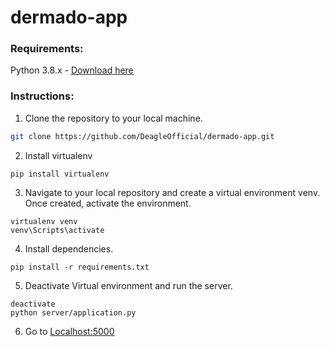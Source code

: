 # dermado-app

### Requirements: 
Python 3.8.x - [Download here](https://www.python.org/ftp/python/3.8.5/python-3.8.5.exe)

### Instructions:
1. Clone the repository to your local machine. 
```bash
git clone https://github.com/DeagleOfficial/dermado-app.git
```
2. Install virtualenv
```
pip install virtualenv
```

3. Navigate to your local repository and create a virtual environment venv. Once created, activate the environment.
```
virtualenv venv
venv\Scripts\activate
```

4. Install dependencies. 
```
pip install -r requirements.txt
```

5. Deactivate Virtual environment and run the server.
```
deactivate
python server/application.py
```

6. Go to [Localhost:5000](http://localhost:5000/)

